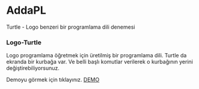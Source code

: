 # AddaPL
Turtle - Logo benzeri bir programlama dili denemesi

### Logo-Turtle 
Logo programlama öğretmek için üretilmiş bir programlama dili. Turtle da ekranda bir kurbağa var. 
Ve belli başlı komutlar verilerek o kurbağının yerini değiştirebiliyorsunuz. 

  

Demoyu görmek için tıklayınız.  [DEMO](https://osese.github.io/AddaPL/)

